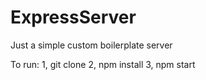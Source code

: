 # ExpressServer
Just a simple custom boilerplate server

To run: 
1, git clone
2, npm install
3, npm start
